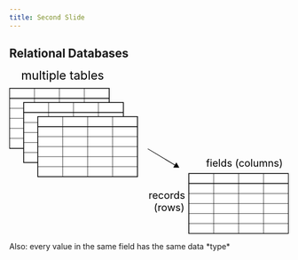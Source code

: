 ```yaml
---
title: Second Slide
---
```


## Relational Databases

<svg version="1.1" id="Layer_1" xmlns="http://www.w3.org/2000/svg" xmlns:xlink="http://www.w3.org/1999/xlink" x="0px" y="0px"
	 viewBox="0 0 693.31 407" style="enable-background:new 0 0 693.31 407;" xml:space="preserve" height="400px">
<g class="fragment">
	<text transform="matrix(1 0 0 1 29.6616 24.8048)" style="font-size:29.8852px !important;">multiple tables</text>
	<g>
		<rect x="0.5" y="46.3" style="fill:#FFFFFF;stroke:#000000; stroke-width:2;" width="247.39" height="148.95"/>
		<line style="fill:#FFFFFF;stroke:#000000;stroke-miterlimit:10;" x1="0.5" y1="170.43" x2="247.89" y2="170.43"/>
		<line style="fill:#FFFFFF;stroke:#000000;stroke-miterlimit:10;" x1="0.5" y1="145.6" x2="247.89" y2="145.6"/>
		<line style="fill:#FFFFFF;stroke:#000000;stroke-miterlimit:10;" x1="0.5" y1="120.78" x2="247.89" y2="120.78"/>
		<line style="fill:#FFFFFF;stroke:#000000;stroke-miterlimit:10;" x1="0.5" y1="95.95" x2="247.89" y2="95.95"/>
		<line style="fill:#FFFFFF;stroke:#000000;stroke-width:2;" x1="0.5" y1="71.13" x2="247.89" y2="71.13"/>
		<line style="fill:#FFFFFF;stroke:#000000;stroke-miterlimit:10;" x1="186.04" y1="46.3" x2="186.04" y2="195.25"/>
		<line style="fill:#FFFFFF;stroke:#000000;stroke-miterlimit:10;" x1="124.19" y1="46.3" x2="124.19" y2="195.25"/>
		<line style="fill:#FFFFFF;stroke:#000000;stroke-miterlimit:10;" x1="62.35" y1="46.3" x2="62.35" y2="195.25"/>
	</g>
</g>
<g class="fragment">
	<rect x="35.6" y="81.4" style="fill:#FFFFFF;stroke:#000000; stroke-width:2;" width="247.39" height="148.95"/>
	<line style="fill:#FFFFFF;stroke:#000000;stroke-miterlimit:10;" x1="35.6" y1="205.52" x2="282.99" y2="205.52"/>
	<line style="fill:#FFFFFF;stroke:#000000;stroke-miterlimit:10;" x1="35.6" y1="180.7" x2="282.99" y2="180.7"/>
	<line style="fill:#FFFFFF;stroke:#000000;stroke-miterlimit:10;" x1="35.6" y1="155.87" x2="282.99" y2="155.87"/>
	<line style="fill:#FFFFFF;stroke:#000000;stroke-miterlimit:10;" x1="35.6" y1="131.05" x2="282.99" y2="131.05"/>
	<line style="fill:#FFFFFF;stroke:#000000;stroke-width:2" x1="35.6" y1="106.23" x2="282.99" y2="106.23"/>
	<line style="fill:#FFFFFF;stroke:#000000;stroke-miterlimit:10;" x1="221.14" y1="81.4" x2="221.14" y2="230.35"/>
	<line style="fill:#FFFFFF;stroke:#000000;stroke-miterlimit:10;" x1="159.29" y1="81.4" x2="159.29" y2="230.35"/>
	<line style="fill:#FFFFFF;stroke:#000000;stroke-miterlimit:10;" x1="97.44" y1="81.4" x2="97.44" y2="230.35"/>
</g>
<g class="fragment">
	<rect x="70.69" y="116.5" style="fill:#FFFFFF;stroke:#000000; stroke-width:2;" width="247.39" height="148.95"/>
	<line style="fill:#FFFFFF;stroke:#000000;stroke-miterlimit:10;" x1="70.69" y1="240.62" x2="318.08" y2="240.62"/>
	<line style="fill:#FFFFFF;stroke:#000000;stroke-miterlimit:10;" x1="70.69" y1="215.8" x2="318.08" y2="215.8"/>
	<line style="fill:#FFFFFF;stroke:#000000;stroke-miterlimit:10;" x1="70.69" y1="190.97" x2="318.08" y2="190.97"/>
	<line style="fill:#FFFFFF;stroke:#000000;stroke-miterlimit:10;" x1="70.69" y1="166.15" x2="318.08" y2="166.15"/>
	<line style="fill:#FFFFFF;stroke:#000000;stroke-width:2" x1="70.69" y1="141.32" x2="318.08" y2="141.32"/>
	<line style="fill:#FFFFFF;stroke:#000000;stroke-miterlimit:10;" x1="256.24" y1="116.5" x2="256.24" y2="265.44"/>
	<line style="fill:#FFFFFF;stroke:#000000;stroke-miterlimit:10;" x1="194.39" y1="116.5" x2="194.39" y2="265.44"/>
	<line style="fill:#FFFFFF;stroke:#000000;stroke-miterlimit:10;" x1="132.54" y1="116.5" x2="132.54" y2="265.44"/>
</g>
<g class="fragment">
	<g>
		<g>
			<line style="fill:none;stroke:#000000;stroke-width:1.5;stroke-miterlimit:10;" x1="343.51" y1="196.22" x2="412.59" y2="237.52"/>
			<g>
				<polygon points="406.87,242.81 421.83,243.04 414.55,229.97 			"/>
			</g>
		</g>
	</g>
	<g>
		<rect x="445.42" y="257.56" style="fill:#FFFFFF;stroke:#000000; stroke-width:2;" width="247.39" height="148.95"/>
		<line style="fill:#FFFFFF;stroke:#000000;stroke-miterlimit:10;" x1="445.42" y1="381.68" x2="692.81" y2="381.68"/>
		<line style="fill:#FFFFFF;stroke:#000000;stroke-miterlimit:10;" x1="445.42" y1="356.85" x2="692.81" y2="356.85"/>
		<line style="fill:#FFFFFF;stroke:#000000;stroke-miterlimit:10;" x1="445.42" y1="332.03" x2="692.81" y2="332.03"/>
		<line style="fill:#FFFFFF;stroke:#000000;stroke-miterlimit:10;" x1="445.42" y1="307.2" x2="692.81" y2="307.2"/>
		<line style="fill:#FFFFFF;stroke:#000000;stroke-width:2" x1="445.42" y1="282.38" x2="692.81" y2="282.38"/>
		<line style="fill:#FFFFFF;stroke:#000000;stroke-miterlimit:10;" x1="630.96" y1="257.56" x2="630.96" y2="406.5"/>
		<line style="fill:#FFFFFF;stroke:#000000;stroke-miterlimit:10;" x1="569.11" y1="257.56" x2="569.11" y2="406.5"/>
		<line style="fill:#FFFFFF;stroke:#000000;stroke-miterlimit:10;" x1="507.27" y1="257.56" x2="507.27" y2="406.5"/>
	</g>
	<text transform="matrix(1 0 0 1 488.3723 240.62)" style="font-size:25.1198px !important;">fields (columns)</text>
	<text transform="matrix(1 0 0 1 345.4582 320.2385)"><tspan x="0" y="0"  style="font-size:25.1198px !important;">records </tspan><tspan x="13.31" y="30.14"  style="font-size:25.1198px !important;">(rows)</tspan></text>
</g>
</svg>

<div class="fragment">Also: every value in the same field has the same data *type*</div>
